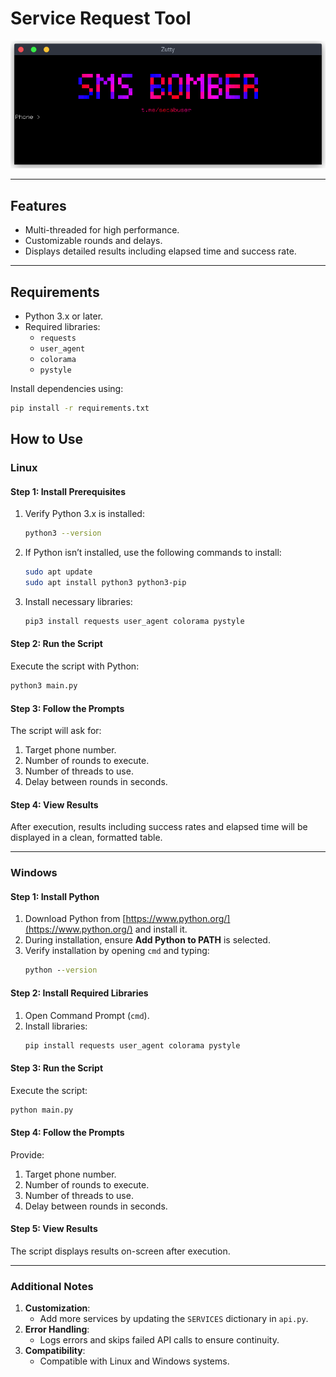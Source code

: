 # Service Request Tool

![Screenshot of Tool](tool_screenshot.png)

---

## Features
- Multi-threaded for high performance.
- Customizable rounds and delays.
- Displays detailed results including elapsed time and success rate.

---

## Requirements
- Python 3.x or later.
- Required libraries:
  - `requests`
  - `user_agent`
  - `colorama`
  - `pystyle`

Install dependencies using:
```bash
pip install -r requirements.txt
```

## How to Use

### Linux
#### Step 1: Install Prerequisites
1. Verify Python 3.x is installed:
   ```bash
   python3 --version
   ```
2. If Python isn’t installed, use the following commands to install:
   ```bash
   sudo apt update
   sudo apt install python3 python3-pip
   ```
3. Install necessary libraries:
   ```bash
   pip3 install requests user_agent colorama pystyle
   ```

#### Step 2: Run the Script
Execute the script with Python:
```bash
python3 main.py
```

#### Step 3: Follow the Prompts
The script will ask for:
1. Target phone number.
2. Number of rounds to execute.
3. Number of threads to use.
4. Delay between rounds in seconds.

#### Step 4: View Results
After execution, results including success rates and elapsed time will be displayed in a clean, formatted table.

---

### Windows
#### Step 1: Install Python
1. Download Python from [https://www.python.org/](https://www.python.org/) and install it.
2. During installation, ensure **Add Python to PATH** is selected.
3. Verify installation by opening `cmd` and typing:
   ```cmd
   python --version
   ```

#### Step 2: Install Required Libraries
1. Open Command Prompt (`cmd`).
2. Install libraries:
   ```cmd
   pip install requests user_agent colorama pystyle
   ```

#### Step 3: Run the Script
Execute the script:
```cmd
python main.py
```

#### Step 4: Follow the Prompts
Provide:
1. Target phone number.
2. Number of rounds to execute.
3. Number of threads to use.
4. Delay between rounds in seconds.

#### Step 5: View Results
The script displays results on-screen after execution.

---

### Additional Notes
1. **Customization**:
   - Add more services by updating the `SERVICES` dictionary in `api.py`.
2. **Error Handling**:
   - Logs errors and skips failed API calls to ensure continuity.
3. **Compatibility**:
   - Compatible with Linux and Windows systems.
